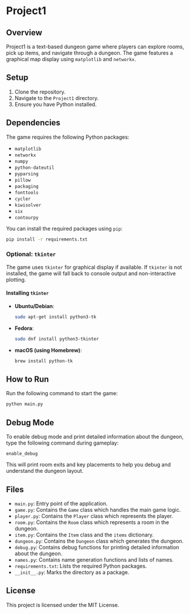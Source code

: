 # Project1

## Overview
Project1 is a text-based dungeon game where players can explore rooms, pick up items, and navigate through a dungeon. The game features a graphical map display using `matplotlib` and `networkx`.

## Setup
1. Clone the repository.
2. Navigate to the `Project1` directory.
3. Ensure you have Python installed.

## Dependencies
The game requires the following Python packages:
- `matplotlib`
- `networkx`
- `numpy`
- `python-dateutil`
- `pyparsing`
- `pillow`
- `packaging`
- `fonttools`
- `cycler`
- `kiwisolver`
- `six`
- `contourpy`

You can install the required packages using `pip`:
```bash
pip install -r requirements.txt
```

### Optional: `tkinter`
The game uses `tkinter` for graphical display if available. If `tkinter` is not installed, the game will fall back to console output and non-interactive plotting.

#### Installing `tkinter`
- **Ubuntu/Debian**:
  ```bash
  sudo apt-get install python3-tk
  ```
- **Fedora**:
  ```bash
  sudo dnf install python3-tkinter
  ```
- **macOS (using Homebrew)**:
  ```bash
  brew install python-tk
  ```

## How to Run
Run the following command to start the game:
```bash
python main.py
```

## Debug Mode
To enable debug mode and print detailed information about the dungeon, type the following command during gameplay:
```
enable_debug
```

This will print room exits and key placements to help you debug and understand the dungeon layout.

## Files
- `main.py`: Entry point of the application.
- `game.py`: Contains the `Game` class which handles the main game logic.
- `player.py`: Contains the `Player` class which represents the player.
- `room.py`: Contains the `Room` class which represents a room in the dungeon.
- `item.py`: Contains the `Item` class and the `items` dictionary.
- `dungeon.py`: Contains the `Dungeon` class which generates the dungeon.
- `debug.py`: Contains debug functions for printing detailed information about the dungeon.
- `names.py`: Contains name generation functions and lists of names.
- `requirements.txt`: Lists the required Python packages.
- `__init__.py`: Marks the directory as a package.

## License
This project is licensed under the MIT License.